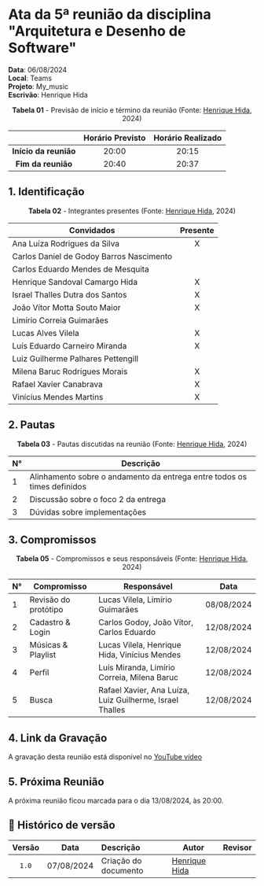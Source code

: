 # Ata da 5ª reunião da disciplina "Arquitetura e Desenho de Software"

[//]: # (**Ordem do escrivão da ata:** Limírio, Luís Miranda, Ana Luíza, Carlos Daniel, Carlos Eduardo, Henrique Hida, Israel Thalles, João Vítor, Lucas Alves Vilela, Luiz Guilherme, Milena Baruc, Rafael Xavier, Vinícius Mendes.)

**Data**: 06/08/2024  
**Local**: Teams  
**Projeto**: My_music  
**Escrivão**: Henrique Hida

<center>

**Tabela 01** - Previsão de início e término da reunião (Fonte: [Henrique Hida](https://github.com/HenriqueHida), 2024)

|   | Horário Previsto | Horário Realizado |
|:-:| :-: | :-: |
|**Início da reunião**| 20:00 | 20:15 |
|**Fim da reunião**| 20:40 | 20:37 |

</center>

## 1. Identificação

<center>

**Tabela 02** - Integrantes presentes (Fonte: [Henrique Hida](https://github.com/HenriqueHida), 2024)

| Convidados                               | Presente        |
|------------------------------------------|-----------------|
| Ana Luíza Rodrigues da Silva             |<center>X</center>|
| Carlos Daniel de Godoy Barros Nascimento |<center></center>|
| Carlos Eduardo Mendes de Mesquita        |<center></center>|
| Henrique Sandoval Camargo Hida           |<center>X</center>|
| Israel Thalles Dutra dos Santos          |<center>X</center>|
| João Vítor Motta Souto Maior             |<center>X</center>|
| Limírio Correia Guimarães                |<center></center>|
| Lucas Alves Vilela                       |<center>X</center>|
| Luís Eduardo Carneiro Miranda            |<center>X</center>|
| Luiz Guilherme Palhares Pettengill       |<center></center>|
| Milena Baruc Rodrigues Morais            |<center>X</center>|
| Rafael Xavier Canabrava                  |<center>X</center>|
| Vinícius Mendes Martins                  |<center>X</center>|

</center>

## 2. Pautas

<center>

**Tabela 03** - Pautas discutidas na reunião (Fonte: [Henrique Hida](https://github.com/HenriqueHida), 2024)

| **N°** | **Descrição**|
|---|-----------------|
| 1 | Alinhamento sobre o andamento da entrega entre todos os times definidos |
| 2 | Discussão sobre o foco 2 da entrega |
| 3 | Dúvidas sobre implementações |

</center>

## 3. Compromissos

<center>

**Tabela 05** - Compromissos e seus responsáveis (Fonte: [Henrique Hida](https://github.com/HenriqueHida), 2024)

| **N°** | **Compromisso**       | **Responsável**   | **Data**    |
|-------|----------------------|------------------|------------|
| 1      | Revisão do protótipo| Lucas Vilela, Limírio Guimarães            | 08/08/2024 |
| 2      | Cadastro & Login          | Carlos Godoy, João Vítor, Carlos Eduardo           | 12/08/2024 |
| 3      | Músicas & Playlist          | Lucas Vilela, Henrique Hida, Vinícius Mendes            | 12/08/2024 |
| 4      | Perfil      | Luís Miranda, Limírio Correia, Milena Baruc          | 12/08/2024 |
| 5      | Busca      | Rafael Xavier, Ana Luíza, Luiz Guilherme, Israel Thalles          | 12/08/2024 |

</center>

## 4. Link da Gravação
A gravação desta reunião está disponível no [YouTube vídeo](https://youtu.be/TucgcBEGat8)

## 5. Próxima Reunião
A próxima reunião ficou marcada para o dia 13/08/2024, às 20:00.

## 📑 Histórico de versão

| Versão | Data      | Descrição | Autor | Revisor |
| :-:    | :-----:   | :------   | ----  | ------- |
| `1.0`    | 07/08/2024 | Criação do documento | [Henrique Hida](https://github.com/HenriqueHida) |  |
